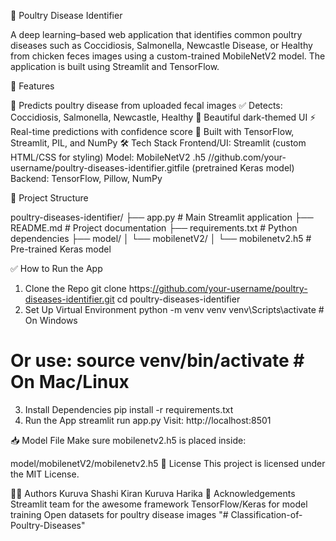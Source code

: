 🐣 Poultry Disease Identifier


A deep learning–based web application that identifies common poultry diseases such as Coccidiosis, Salmonella, Newcastle Disease, or Healthy from chicken feces images using a custom-trained MobileNetV2 model. The application is built using Streamlit and TensorFlow.

🚀 Features


🧠 Predicts poultry disease from uploaded fecal images
✅ Detects: Coccidiosis, Salmonella, Newcastle, Healthy
🎨 Beautiful dark-themed UI
⚡ Real-time predictions with confidence score
🐍 Built with TensorFlow, Streamlit, PIL, and NumPy
🛠️ Tech Stack
Frontend/UI: Streamlit (custom HTML/CSS for styling)
Model: MobileNetV2 .h5 //github.com/your-username/poultry-diseases-identifier.gitfile (pretrained Keras model)
Backend: TensorFlow, Pillow, NumPy

📂 Project Structure

poultry-diseases-identifier/
├── app.py                   # Main Streamlit application
├── README.md                # Project documentation
├── requirements.txt         # Python dependencies
├── model/
│   └── mobilenetV2/
│       └── mobilenetv2.h5   # Pre-trained Keras model

✅ How to Run the App
1. Clone the Repo
git clone https:[//github.com/your-username/poultry-diseases-identifier.git](https://github.com/shashikiran14/Tranfered-Learning-Based-Classification-for-poultry-enhansed)
cd poultry-diseases-identifier
2. Set Up Virtual Environment
python -m venv venv
venv\Scripts\activate   # On Windows
# Or use: source venv/bin/activate   # On Mac/Linux
3. Install Dependencies
pip install -r requirements.txt
4. Run the App
streamlit run app.py
Visit: http://localhost:8501

📥 Model File
Make sure mobilenetv2.h5 is placed inside:

model/mobilenetV2/mobilenetv2.h5
📝 License
This project is licensed under the MIT License.

👨‍💻 Authors
Kuruva Shashi Kiran
Kuruva Harika
🙏 Acknowledgements
Streamlit team for the awesome framework
TensorFlow/Keras for model training
Open datasets for poultry disease images
"# Classification-of-Poultry-Diseases"
